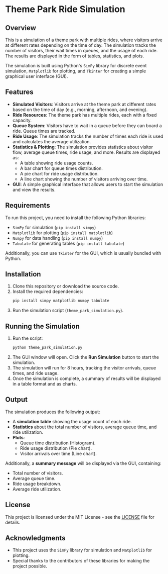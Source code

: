# Theme Park Ride Simulation

## Overview
This is a simulation of a theme park with multiple rides, where visitors arrive at different rates depending on the time of day. The simulation tracks the number of visitors, their wait times in queues, and the usage of each ride. The results are displayed in the form of tables, statistics, and plots.

The simulation is built using Python's `SimPy` library for discrete event simulation, `Matplotlib` for plotting, and `Tkinter` for creating a simple graphical user interface (GUI).

## Features
- **Simulated Visitors**: Visitors arrive at the theme park at different rates based on the time of day (e.g., morning, afternoon, and evening).
- **Ride Resources**: The theme park has multiple rides, each with a fixed capacity.
- **Queue System**: Visitors have to wait in a queue before they can board a ride. Queue times are tracked.
- **Ride Usage**: The simulation tracks the number of times each ride is used and calculates the average utilization.
- **Statistics & Plotting**: The simulation provides statistics about visitor flow, average queue times, ride usage, and more. Results are displayed as:
  - A table showing ride usage counts.
  - A bar chart for queue times distribution.
  - A pie chart for ride usage distribution.
  - A line chart showing the number of visitors arriving over time.
- **GUI**: A simple graphical interface that allows users to start the simulation and view the results.

## Requirements
To run this project, you need to install the following Python libraries:
- `SimPy` for simulation (`pip install simpy`)
- `Matplotlib` for plotting (`pip install matplotlib`)
- `Numpy` for data handling (`pip install numpy`)
- `Tabulate` for generating tables (`pip install tabulate`)

Additionally, you can use `Tkinter` for the GUI, which is usually bundled with Python.

## Installation
1. Clone this repository or download the source code.
2. Install the required dependencies:
    ```bash
    pip install simpy matplotlib numpy tabulate
    ```
3. Run the simulation script (`theme_park_simulation.py`).

## Running the Simulation
1. Run the script:
    ```bash
    python theme_park_simulation.py
    ```
2. The GUI window will open. Click the **Run Simulation** button to start the simulation.
3. The simulation will run for 8 hours, tracking the visitor arrivals, queue times, and ride usage.
4. Once the simulation is complete, a summary of results will be displayed in a table format and as charts.

## Output
The simulation produces the following output:
- A **simulation table** showing the usage count of each ride.
- **Statistics** about the total number of visitors, average queue time, and ride utilization.
- **Plots**:
  - Queue time distribution (Histogram).
  - Ride usage distribution (Pie chart).
  - Visitor arrivals over time (Line chart).

Additionally, a **summary message** will be displayed via the GUI, containing:
- Total number of visitors.
- Average queue time.
- Ride usage breakdown.
- Average ride utilization.

## License
This project is licensed under the MIT License - see the [LICENSE](LICENSE) file for details.

## Acknowledgments
- This project uses the `SimPy` library for simulation and `Matplotlib` for plotting.
- Special thanks to the contributors of these libraries for making the project possible.
